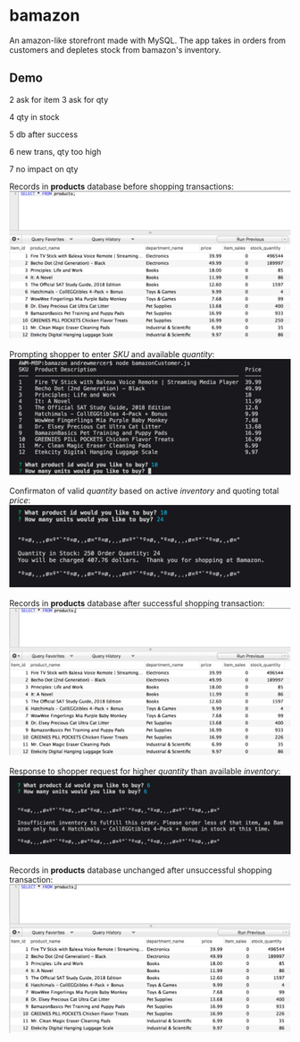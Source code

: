 # bamazon
An amazon-like storefront made with MySQL. The app takes in orders from customers and depletes stock from bamazon's inventory.

## Demo


2 ask for item
3 ask for qty

4 qty in stock

5 db after success

6 new trans, qty too high

7 no impact on qty


Records in **products** database before shopping transactions:   
![Screenshot](/screenshots/bamazonDemo1.png)
<br />  
Prompting shopper to enter *SKU* and available *quantity*:
![Screenshot](/screenshots/bamazonDemo2.png)
<br />  
Confirmaton of valid *quantity* based on active *inventory* and quoting total *price*:
![Screenshot](/screenshots/bamazonDemo3.png)
<br />  
Records in **products** database after successful shopping transaction:
![Screenshot](/screenshots/bamazonDemo4.png)
<br />  
Response to shopper request for higher *quantity* than available *inventory*:
![Screenshot](/screenshots/bamazonDemo5.png)
<br />  
Records in **products** database unchanged after unsuccessful shopping transaction:
![Screenshot](/screenshots/bamazonDemo6.png)
<br />  